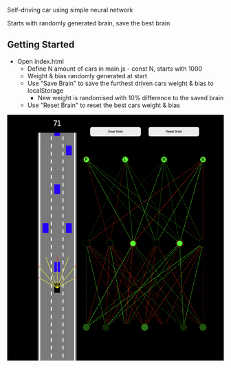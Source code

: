 Self-driving car using simple neural network

Starts with randomly generated brain, save the best brain

## Getting Started

- Open index.html
    - Define N amount of cars in main.js - const N, starts with 1000
    - Weight & bias randomly generated at start
    - Use "Save Brain" to save the furthest driven cars weight & bias to localStorage
        - New weight is randomised with 10% difference to the saved brain
    - Use "Reset Brain" to reset the best cars weight & bias

![screenshot](images/screenshot.png)